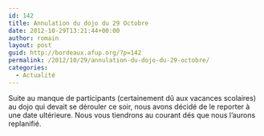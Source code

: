 ```yaml
---
id: 142
title: Annulation du dojo du 29 Octobre
date: 2012-10-29T13:21:44+00:00
author: romain
layout: post
guid: http://bordeaux.afup.org/?p=142
permalink: /2012/10/29/annulation-du-dojo-du-29-octobre/
categories:
  - Actualité
---
```

Suite au manque de participants (certainement dû aux vacances scolaires) au dojo qui devait se dérouler ce soir, nous avons décidé de le reporter à une date ultérieure. Nous vous tiendrons au courant dés que nous l&rsquo;aurons replanifié.